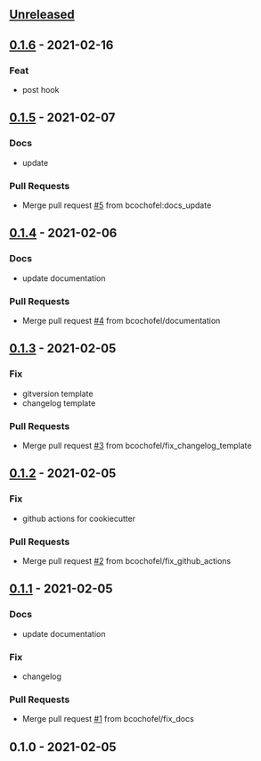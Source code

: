 <a name="unreleased"></a>
## [Unreleased]


<a name="0.1.6"></a>
## [0.1.6] - 2021-02-16
### Feat
- post hook


<a name="0.1.5"></a>
## [0.1.5] - 2021-02-07
### Docs
- update

### Pull Requests
- Merge pull request [#5](https://github.com/bcochofel/terraform-azurerm-module-cookiecutter/issues/5) from bcochofel:docs_update


<a name="0.1.4"></a>
## [0.1.4] - 2021-02-06
### Docs
- update documentation

### Pull Requests
- Merge pull request [#4](https://github.com/bcochofel/terraform-azurerm-module-cookiecutter/issues/4) from bcochofel/documentation


<a name="0.1.3"></a>
## [0.1.3] - 2021-02-05
### Fix
- gitversion template
- changelog template

### Pull Requests
- Merge pull request [#3](https://github.com/bcochofel/terraform-azurerm-module-cookiecutter/issues/3) from bcochofel/fix_changelog_template


<a name="0.1.2"></a>
## [0.1.2] - 2021-02-05
### Fix
- github actions for cookiecutter

### Pull Requests
- Merge pull request [#2](https://github.com/bcochofel/terraform-azurerm-module-cookiecutter/issues/2) from bcochofel/fix_github_actions


<a name="0.1.1"></a>
## [0.1.1] - 2021-02-05
### Docs
- update documentation

### Fix
- changelog

### Pull Requests
- Merge pull request [#1](https://github.com/bcochofel/terraform-azurerm-module-cookiecutter/issues/1) from bcochofel/fix_docs


<a name="0.1.0"></a>
## 0.1.0 - 2021-02-05

[Unreleased]: https://github.com/bcochofel/terraform-azurerm-module-cookiecutter/compare/0.1.6...HEAD
[0.1.6]: https://github.com/bcochofel/terraform-azurerm-module-cookiecutter/compare/0.1.5...0.1.6
[0.1.5]: https://github.com/bcochofel/terraform-azurerm-module-cookiecutter/compare/0.1.4...0.1.5
[0.1.4]: https://github.com/bcochofel/terraform-azurerm-module-cookiecutter/compare/0.1.3...0.1.4
[0.1.3]: https://github.com/bcochofel/terraform-azurerm-module-cookiecutter/compare/0.1.2...0.1.3
[0.1.2]: https://github.com/bcochofel/terraform-azurerm-module-cookiecutter/compare/0.1.1...0.1.2
[0.1.1]: https://github.com/bcochofel/terraform-azurerm-module-cookiecutter/compare/0.1.0...0.1.1
